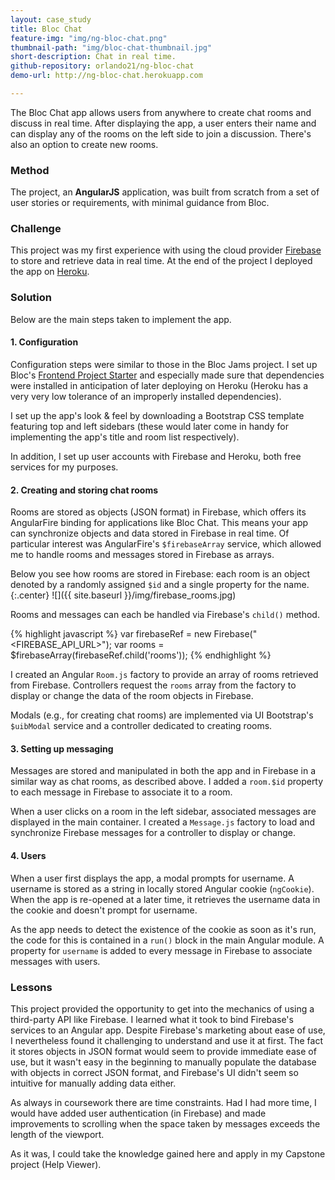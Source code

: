 ```yaml
---
layout: case_study
title: Bloc Chat
feature-img: "img/ng-bloc-chat.png"
thumbnail-path: "img/bloc-chat-thumbnail.jpg"
short-description: Chat in real time.
github-repository: orlando21/ng-bloc-chat
demo-url: http://ng-bloc-chat.herokuapp.com

---
```

The Bloc Chat app allows users from anywhere to create chat rooms and discuss in real time. After displaying the app, a user enters their name and can display any of the rooms on the left side to join a discussion. There's also an option to create new rooms.

### Method

The project, an **AngularJS** application, was built from scratch from a set of user stories or requirements, with minimal guidance from Bloc.

### Challenge

This project was my first experience with using the cloud provider [Firebase](https://www.firebase.com/) to store and retrieve data in real time. At the end of the project I deployed the app on [Heroku](https://www.heroku.com/).

### Solution

Below are the main steps taken to implement the app.

#### 1. Configuration

Configuration steps were similar to those in the Bloc Jams project. I set up Bloc's [Frontend Project Starter](https://github.com/Bloc/bloc-frontend-project-starter) and especially made sure that dependencies were installed in anticipation of later deploying on Heroku (Heroku has a very very low tolerance of an improperly installed dependencies).

I set up the app's look & feel by downloading a Bootstrap CSS template featuring top and left sidebars (these would later come in handy for implementing the app's title and room list respectively).

In addition, I set up user accounts with Firebase and Heroku, both free services for my purposes.

#### 2. Creating and storing chat rooms

Rooms are stored as objects (JSON format) in Firebase, which offers its AngularFire binding for applications like Bloc Chat. This means your app can synchronize objects and data stored in Firebase in real time. Of particular interest was AngularFire's `$firebaseArray` service, which allowed me to handle rooms and messages stored in Firebase as arrays.

Below you see how rooms are stored in Firebase: each room is an object denoted by a randomly assigned `$id` and a single property for the name.
{:.center}
![]({{ site.baseurl }}/img/firebase_rooms.jpg)

Rooms and messages can each be handled via Firebase's `child()` method.

{% highlight javascript %}
var firebaseRef = new Firebase("<FIREBASE_API_URL>");
var rooms = $firebaseArray(firebaseRef.child('rooms'));
{% endhighlight %}

I created an Angular `Room.js` factory to provide an array of rooms retrieved from Firebase. Controllers request the `rooms` array from the factory to display or change the data of the room objects in Firebase.

Modals (e.g., for creating chat rooms) are implemented via UI Bootstrap's `$uibModal` service and a controller dedicated to creating rooms.

#### 3. Setting up messaging

Messages are stored and manipulated in both the app and in Firebase in a similar way as chat rooms, as described above. I added a `room.$id` property to each message in Firebase to associate it to a room.

When a user clicks on a room in the left sidebar, associated messages are displayed in the main container. I created a `Message.js` factory to load and synchronize Firebase messages for a controller to display or change.

#### 4. Users

When a user first displays the app, a modal prompts for username. A username is stored as a string in locally stored Angular cookie (`ngCookie`). When the app is re-opened at a later time, it retrieves the username data in the cookie and doesn't prompt for username.

As the app needs to detect the existence of the cookie as soon as it's run, the code for this is contained in a `run()` block in the main Angular module. A property for `username` is added to every message in Firebase to associate messages with users.

### Lessons

This project provided the opportunity to get into the mechanics of using a third-party API like Firebase. I learned what it took to bind Firebase's services to an Angular app. Despite Firebase's marketing about ease of use, I nevertheless found it challenging to understand and use it at first. The fact it stores objects in JSON format would seem to provide immediate ease of use, but it wasn't easy in the beginning to manually populate the database with objects in correct JSON format, and Firebase's UI didn't seem so intuitive for manually adding data either.

As always in coursework there are time constraints. Had I had more time, I would have added user authentication (in Firebase) and made improvements to scrolling when the space taken by messages exceeds the length of the viewport.

As it was, I could take the knowledge gained here and apply in my Capstone project (Help Viewer).

